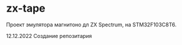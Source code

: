 # zx-tape
Проект эмулятора магнитоно дл ZX Spectrum, на STM32F103C8T6.

12.12.2022 Создание репозитария
